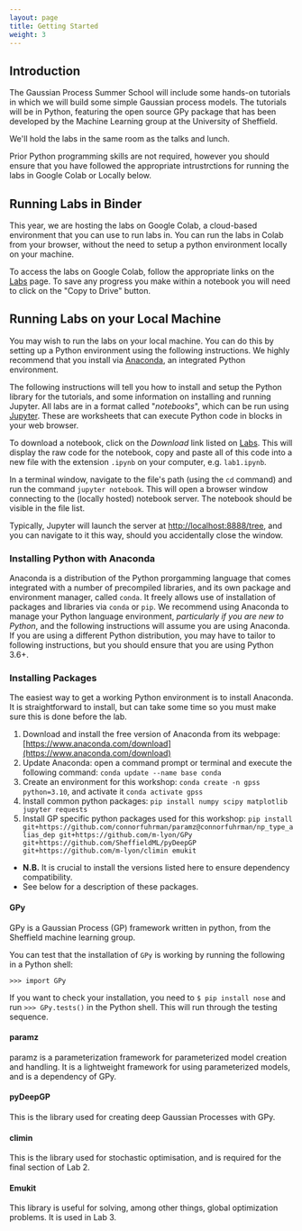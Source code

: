 ```yaml
---
layout: page
title: Getting Started
weight: 3
---
```



## Introduction 

The Gaussian Process Summer School will include some hands-on tutorials in which we will build some simple Gaussian process models. The tutorials will be in Python, featuring the open source GPy package that has been developed by the Machine Learning group at the University of Sheffield.

We'll hold the labs in the same room as the talks and lunch.

Prior Python programming skills are not required, however you should ensure that you have followed the appropriate intrustrctions for running the labs in Google Colab or Locally below.

## Running Labs in Binder

This year, we are hosting the labs on Google Colab, a cloud-based environment that you can use to run labs in. You can run the labs in Colab from your browser, without the need to setup a python environment locally on your machine.

To access the labs on Google Colab, follow the appropriate links on the [Labs](./labs) page. To save any progress you make within a notebook you will need to click on the "Copy to Drive" button.

## Running Labs on your Local Machine

You may wish to run the labs on your local machine. You can do this by setting up a Python environment using the following instructions. We highly recommend that you install via [Anaconda](https://www.anaconda.com/download), an integrated Python environment.

The following instructions will tell you how to install and setup the Python library for the tutorials, and some information on installing and running Jupyter. All labs are in a format called "_notebooks_", which can be run using [Jupyter](https://jupyter.org). These are worksheets that can execute Python code in blocks in your web browser.

To download a notebook, click on the _Download_ link listed on [Labs](./labs). This will display the raw code for the notebook, copy and paste all of this code into a new file with the extension `.ipynb` on your computer, e.g. `lab1.ipynb`.

In a terminal window, navigate to the file's path (using the `cd` command) and run the command `jupyter notebook`. This will open a browser window connecting to the (locally hosted) notebook server. The notebook should be visible in the file list.

Typically, Jupyter will launch the server at [http://localhost:8888/tree](http://localhost:8888/tree), and you can navigate to it this way, should you accidentally close the window.

### Installing Python with Anaconda

Anaconda is a distribution of the Python prorgamming language that comes integrated with a number of precompiled libraries, and its own package and environment manager, called `conda`. It freely allows use of installation of packages and libraries via `conda` or `pip`. We recommend using Anaconda to manage your Python language environment, _particularly if you are new to Python_, and the following instructions will assume you are using Anaconda. If you are using a different Python distribution, you may have to tailor to following instructions, but you should ensure that you are using Python 3.6+.

### Installing Packages

The easiest way to get a working Python environment is to install Anaconda. It is straightforward to install, but can take some time so you must make sure this is done before the lab.

1. Download and install the free version of Anaconda from its webpage: [https://www.anaconda.com/download](https://www.anaconda.com/download)
2. Update Anaconda: open a command prompt or terminal and execute the following command: `conda update --name base conda`
3. Create an environment for this workshop: `conda create -n gpss python=3.10`, and activate it `conda activate gpss`
4. Install common python packages: `pip install numpy scipy matplotlib jupyter requests`
5. Install GP specific python packages used for this workshop: `pip install git+https://github.com/connorfuhrman/paramz@connorfuhrman/np_type_alias_dep git+https://github.com/m-lyon/GPy git+https://github.com/SheffieldML/pyDeepGP git+https://github.com/m-lyon/climin emukit`
  - **N.B.** It is crucial to install the versions listed here to ensure dependency compatibility.
  - See below for a description of these packages.


#### GPy

GPy is a Gaussian Process (GP) framework written in python, from the Sheffield machine learning group.

You can test that the installation of `GPy` is working by running the following in a Python shell:
```
>>> import GPy
```
If you want to check your installation, you need to `$ pip install nose` and run `>>> GPy.tests()` in the Python shell. This will run through the testing sequence.

#### paramz

paramz is a parameterization framework for parameterized model creation and handling. It is a lightweight framework for using parameterized models, and is a dependency of GPy.

#### pyDeepGP

This is the library used for creating deep Gaussian Processes with GPy.

#### climin

This is the library used for stochastic optimisation, and is required for the final section of Lab 2.

#### Emukit

This library is useful for solving, among other things, global optimization problems. It is used in Lab 3.

